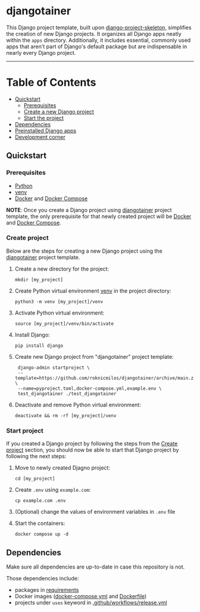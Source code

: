 # djangotainer

This Django project template, built upon
[django-project-skeleton](https://django-project-skeleton.readthedocs.io/),
simplifies the creation of new Django projects.
It organizes all Django apps neatly within the `apps` directory.
Additionally, it includes essential, commonly used apps that aren't
part of Django's default package but are indispensable in nearly
every Django project.

---

Table of Contents
=================

* [Quickstart](#quickstart)
    * [Prerequisites](#prerequisites)
    * [Create a new Django project](#create-project)
    * [Start the project](#start-project)
* [Dependencies](#dependencies)
* [Preinstalled Django apps](docs/preinstalled-django-apps.md)
* [Development corner](docs/development-corner.md)

## Quickstart

### Prerequisites

- [Python](https://www.python.org/)
- [venv](https://docs.python.org/3/library/venv.html)
- [Docker](https://docs.docker.com/engine/install/) and
  [Docker Compose](https://docs.docker.com/compose/install/)

**NOTE**: Once you create a Django project using
[djangotainer](https://github.com/roknicmilos/djangotainer)
project template, the only prerequisite for that newly created
project will be [Docker](https://docs.docker.com/engine/install/)
and [Docker Compose](https://docs.docker.com/compose/install/).

### Create project

Below are the steps for creating a new Django project using the
[djangotainer](https://github.com/roknicmilos/djangotainer) project
template.

1. Create a new directory for the project:

   `mkdir [my_project]`

2. Create Python virtual environment [venv](https://docs.python.org/3/library/venv.html) in the project directory:

   `python3 -m venv [my_project]/venv`

3. Activate Python virtual environment:

   `source [my_project]/venv/bin/activate`

4. Install Django:

   `pip install django`

5. Create new Django project from "djangotainer" project template:

   ```shell
    django-admin startproject \
    --template=https://github.com/roknicmilos/djangotainer/archive/main.zip \
    --name=pyproject.toml,docker-compose.yml,example.env \
    test_djangotainer ./test_djangotainer
   ```

6. Deactivate and remove Python virtual environment:

   `deactivate && rm -rf [my_project]/venv`

### Start project

If you created a Django project by following the steps from the
[Create project](#create-project) section, you should now be able
to start that Django project by following the next steps:

1. Move to newly created Djagno project:

   `cd [my_project]`

2. Create `.env` using `example.com`:

   `cp example.com .env`

3. (Optional) change the values of environment variables in `.env` file

4. Start the containers:

   `docker compose up -d`

## Dependencies

Make sure all dependencies are up-to-date in case this repository
is not.

Those dependencies include:

- packages in [requirements](requirements)
- Docker images ([docker-compose.yml](docker-compose.yml)
  and [Dockerfile](Dockerfile))
- projects under `uses` keyword in
  [.github/workflows/release.yml](.github/workflows/release.yml)

